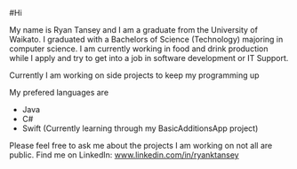 #Hi

My name is Ryan Tansey and I am a graduate from the University of Waikato. I graduated with a Bachelors of Science (Technology) majoring in computer science. I am currently working in food and drink production while I apply and try to get into a job in software development or IT Support.

Currently I am working on side projects to keep my programming up

My prefered languages are
- Java
- C#
- Swift (Currently learning through my BasicAdditionsApp project)

Please feel free to ask me about the projects I am working on not all are public.
Find me on LinkedIn: www.linkedin.com/in/ryanktansey
